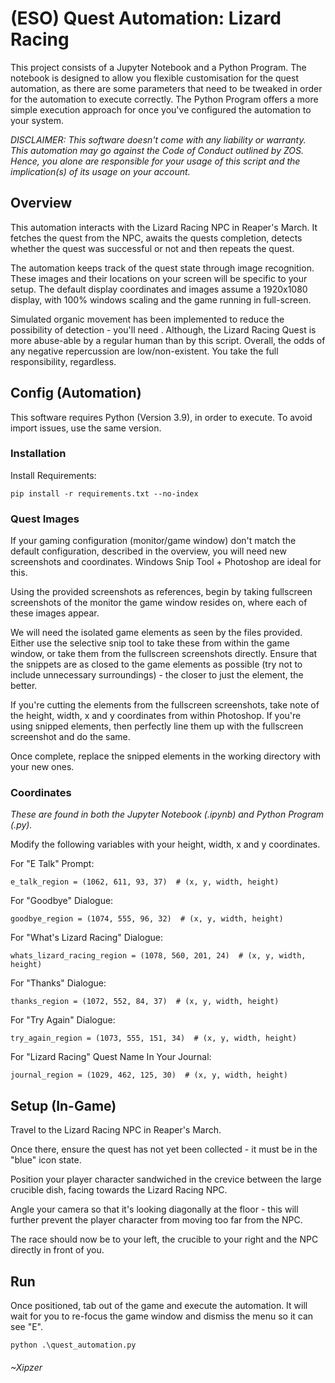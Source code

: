 # (ESO) Quest Automation: Lizard Racing 

This project consists of a Jupyter Notebook and a Python Program. The notebook 
is designed to allow you flexible customisation for the quest automation, as there 
are some parameters that need to be tweaked in order for the automation to execute 
correctly. The Python Program offers a more simple execution approach for once 
you've configured the automation to your system.

_DISCLAIMER: This software doesn't come with any liability or warranty. This 
automation may go against the Code of Conduct outlined by ZOS. Hence, you alone 
are responsible for your usage of this script and the implication(s) of its usage 
on your account._

## Overview

This automation interacts with the Lizard Racing NPC in Reaper's March. It fetches
the quest from the NPC, awaits the quests completion, detects whether the quest was 
successful or not and then repeats the quest.

The automation keeps track of the quest state through image recognition. These images
and their locations on your screen will be specific to your setup. The default display
coordinates and images assume a 1920x1080 display, with 100% windows scaling and the 
game running in full-screen.

Simulated organic movement has been implemented to reduce the possibility of 
detection - you'll need . Although, the Lizard Racing Quest is more abuse-able by a 
regular human than by this script. Overall, the odds of any negative repercussion 
are low/non-existent. You take the full responsibility, regardless.

## Config (Automation)

This software requires Python (Version 3.9), in order to execute. To avoid import 
issues, use the same version.

### Installation

Install Requirements:
```shell
pip install -r requirements.txt --no-index
```

### Quest Images
If your gaming configuration (monitor/game window) don't match the default 
configuration, described in the overview, you will need new screenshots and 
coordinates. Windows Snip Tool + Photoshop are ideal for this.

Using the provided screenshots as references, begin by taking fullscreen screenshots
of the monitor the game window resides on, where each of these images appear. 

We will need the isolated game elements as seen by the files provided. Either
use the selective snip tool to take these from within the game window, or take them
from the fullscreen screenshots directly. Ensure that the snippets are as closed to
the game elements as possible (try not to include unnecessary surroundings) - the
closer to just the element, the better.

If you're cutting the elements from the fullscreen screenshots, take note of the 
height, width, x and y coordinates from within Photoshop. If you're using snipped
elements, then perfectly line them up with the fullscreen screenshot and do the same.

Once complete, replace the snipped elements in the working directory with your new
ones. 

### Coordinates

_These are found in both the Jupyter Notebook (.ipynb) and Python Program (.py)._

Modify the following variables with your height, width, x and y coordinates.

For "E Talk" Prompt:
```
e_talk_region = (1062, 611, 93, 37)  # (x, y, width, height)
```
For "Goodbye" Dialogue:
```
goodbye_region = (1074, 555, 96, 32)  # (x, y, width, height)
```
For "What's Lizard Racing" Dialogue:
```
whats_lizard_racing_region = (1078, 560, 201, 24)  # (x, y, width, height)
```
For "Thanks" Dialogue:
```
thanks_region = (1072, 552, 84, 37)  # (x, y, width, height)
```
For "Try Again" Dialogue:
```
try_again_region = (1073, 555, 151, 34)  # (x, y, width, height)
```
For "Lizard Racing" Quest Name In Your Journal:
```
journal_region = (1029, 462, 125, 30)  # (x, y, width, height)
```

## Setup (In-Game)

Travel to the Lizard Racing NPC in Reaper's March. 

Once there, ensure the quest has not yet been collected - it must be in the 
"blue" icon state.

Position your player character sandwiched in the crevice between the large crucible
dish, facing towards the Lizard Racing NPC. 

Angle your camera so that it's looking diagonally at the floor - this will further
prevent the player character from moving too far from the NPC.

The race should now be to your left, the crucible to your right and the NPC directly
in front of you.

## Run

Once positioned, tab out of the game and execute the automation. It will wait for you
to re-focus the game window and dismiss the menu so it can see "E".

```shell
python .\quest_automation.py
```

###### ~Xipzer
